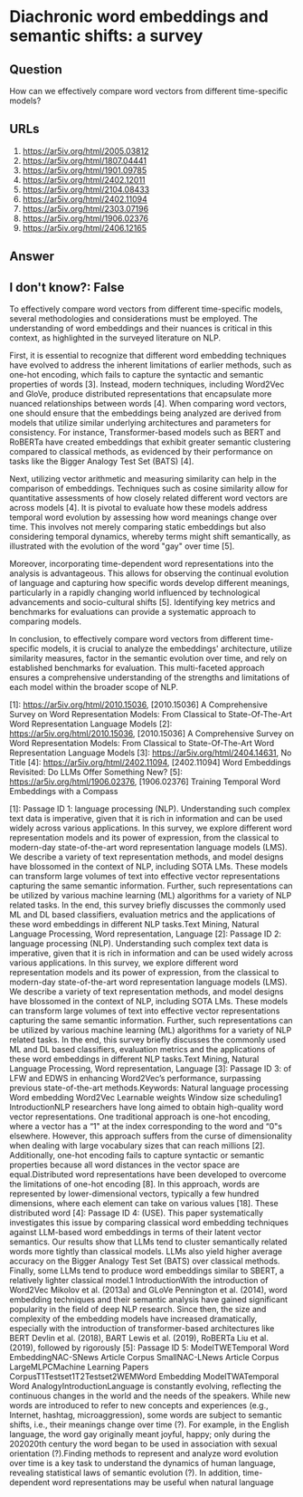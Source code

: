 # Diachronic word embeddings and semantic shifts: a survey

## Question

How can we effectively compare word vectors from different time-specific models?

## URLs

1. https://ar5iv.org/html/2005.03812
2. https://ar5iv.org/html/1807.04441
3. https://ar5iv.org/html/1901.09785
4. https://ar5iv.org/html/2402.12011
5. https://ar5iv.org/html/2104.08433
6. https://ar5iv.org/html/2402.11094
7. https://ar5iv.org/html/2303.07196
8. https://ar5iv.org/html/1906.02376
9. https://ar5iv.org/html/2406.12165

## Answer

## I don't know?: False

To effectively compare word vectors from different time-specific models, several methodologies and considerations must be employed. The understanding of word embeddings and their nuances is critical in this context, as highlighted in the surveyed literature on NLP.

First, it is essential to recognize that different word embedding techniques have evolved to address the inherent limitations of earlier methods, such as one-hot encoding, which fails to capture the syntactic and semantic properties of words [3]. Instead, modern techniques, including Word2Vec and GloVe, produce distributed representations that encapsulate more nuanced relationships between words [4]. When comparing word vectors, one should ensure that the embeddings being analyzed are derived from models that utilize similar underlying architectures and parameters for consistency. For instance, Transformer-based models such as BERT and RoBERTa have created embeddings that exhibit greater semantic clustering compared to classical methods, as evidenced by their performance on tasks like the Bigger Analogy Test Set (BATS) [4].

Next, utilizing vector arithmetic and measuring similarity can help in the comparison of embeddings. Techniques such as cosine similarity allow for quantitative assessments of how closely related different word vectors are across models [4]. It is pivotal to evaluate how these models address temporal word evolution by assessing how word meanings change over time. This involves not merely comparing static embeddings but also considering temporal dynamics, whereby terms might shift semantically, as illustrated with the evolution of the word "gay" over time [5].

Moreover, incorporating time-dependent word representations into the analysis is advantageous. This allows for observing the continual evolution of language and capturing how specific words develop different meanings, particularly in a rapidly changing world influenced by technological advancements and socio-cultural shifts [5]. Identifying key metrics and benchmarks for evaluations can provide a systematic approach to comparing models. 

In conclusion, to effectively compare word vectors from different time-specific models, it is crucial to analyze the embeddings' architecture, utilize similarity measures, factor in the semantic evolution over time, and rely on established benchmarks for evaluation. This multi-faceted approach ensures a comprehensive understanding of the strengths and limitations of each model within the broader scope of NLP.

[1]: https://ar5iv.org/html/2010.15036, [2010.15036] A Comprehensive Survey on Word Representation Models: From Classical to State-Of-The-Art Word Representation Language Models
[2]: https://ar5iv.org/html/2010.15036, [2010.15036] A Comprehensive Survey on Word Representation Models: From Classical to State-Of-The-Art Word Representation Language Models
[3]: https://ar5iv.org/html/2404.14631, No Title
[4]: https://ar5iv.org/html/2402.11094, [2402.11094] Word Embeddings Revisited: Do LLMs Offer Something New?
[5]: https://ar5iv.org/html/1906.02376, [1906.02376] Training Temporal Word Embeddings with a Compass

[1]: Passage ID 1: language processing (NLP). Understanding such complex text data is imperative, given that it is rich in information and can be used widely across various applications. In this survey, we explore different word representation models and its power of expression, from the classical to modern-day state-of-the-art word representation language models (LMS). We describe a variety of text representation methods, and model designs have blossomed in the context of NLP, including SOTA LMs. These models can transform large volumes of text into effective vector representations capturing the same semantic information. Further, such representations can be utilized by various machine learning (ML) algorithms for a variety of NLP related tasks. In the end, this survey briefly discusses the commonly used ML and DL based classifiers, evaluation metrics and the applications of these word embeddings in different NLP tasks.Text Mining, Natural Language Processing, Word representation, Language
[2]: Passage ID 2: language processing (NLP). Understanding such complex text data is imperative, given that it is rich in information and can be used widely across various applications. In this survey, we explore different word representation models and its power of expression, from the classical to modern-day state-of-the-art word representation language models (LMS). We describe a variety of text representation methods, and model designs have blossomed in the context of NLP, including SOTA LMs. These models can transform large volumes of text into effective vector representations capturing the same semantic information. Further, such representations can be utilized by various machine learning (ML) algorithms for a variety of NLP related tasks. In the end, this survey briefly discusses the commonly used ML and DL based classifiers, evaluation metrics and the applications of these word embeddings in different NLP tasks.Text Mining, Natural Language Processing, Word representation, Language
[3]: Passage ID 3: of LFW and EDWS in enhancing Word2Vec’s performance, surpassing previous state-of-the-art methods.Keywords: Natural language processing Word embedding Word2Vec Learnable weights Window size scheduling1 IntroductionNLP researchers have long aimed to obtain high-quality word vector representations. One traditional approach is one-hot encoding, where a vector has a “1" at the index corresponding to the word and “0"s elsewhere. However, this approach suffers from the curse of dimensionality when dealing with large vocabulary sizes that can reach millions [2]. Additionally, one-hot encoding fails to capture syntactic or semantic properties because all word distances in the vector space are equal.Distributed word representations have been developed to overcome the limitations of one-hot encoding [8]. In this approach, words are represented by lower-dimensional vectors, typically a few hundred dimensions, where each element can take on various values [18]. These distributed word
[4]: Passage ID 4: (USE). This paper systematically investigates this issue by comparing classical word embedding techniques against LLM-based word embeddings in terms of their latent vector semantics. Our results show that LLMs tend to cluster semantically related words more tightly than classical models. LLMs also yield higher average accuracy on the Bigger Analogy Test Set (BATS) over classical methods. Finally, some LLMs tend to produce word embeddings similar to SBERT, a relatively lighter classical model.1 IntroductionWith the introduction of Word2Vec Mikolov et al. (2013a) and GLoVe Pennington et al. (2014), word embedding techniques and their semantic analysis have gained significant popularity in the field of deep NLP research. Since then, the size and complexity of the embedding models have increased dramatically, especially with the introduction of transformer-based architectures like BERT Devlin et al. (2018), BART Lewis et al. (2019), RoBERTa Liu et al. (2019), followed by rigorously
[5]: Passage ID 5: ModelTWETemporal Word EmbeddingNAC-SNews Article Corpus SmallNAC-LNews Article Corpus LargeMLPCMachine Learning Papers CorpusT1Testset1T2Testset2WEMWord Embedding ModelTWATemporal Word AnalogyIntroductionLanguage is constantly evolving, reflecting the continuous changes in the world and the needs of the speakers. While new words are introduced to refer to new concepts and experiences (e.g., Internet, hashtag, microaggression), some words are subject to semantic shifts, i.e., their meanings change over time (?). For example, in the English language, the word gay originally meant joyful, happy; only during the 202020th century the word began to be used in association with sexual orientation (?).Finding methods to represent and analyze word evolution over time is a key task to understand the dynamics of human language, revealing statistical laws of semantic evolution (?). In addition, time-dependent word representations may be useful when natural language